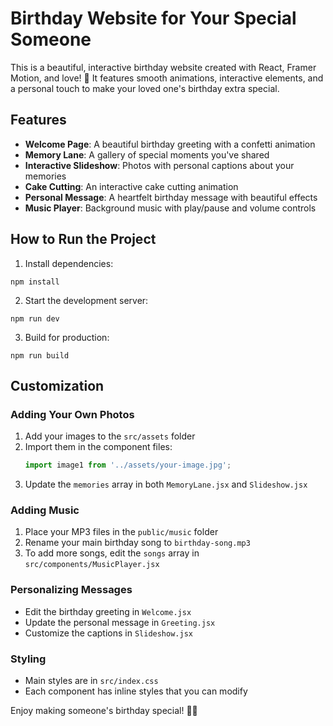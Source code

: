 # Birthday Website for Your Special Someone

This is a beautiful, interactive birthday website created with React, Framer Motion, and love! 💖 It features smooth animations, interactive elements, and a personal touch to make your loved one's birthday extra special.

## Features

- **Welcome Page**: A beautiful birthday greeting with a confetti animation
- **Memory Lane**: A gallery of special moments you've shared
- **Interactive Slideshow**: Photos with personal captions about your memories
- **Cake Cutting**: An interactive cake cutting animation
- **Personal Message**: A heartfelt birthday message with beautiful effects
- **Music Player**: Background music with play/pause and volume controls

## How to Run the Project

1. Install dependencies:
```
npm install
```

2. Start the development server:
```
npm run dev
```

3. Build for production:
```
npm run build
```

## Customization

### Adding Your Own Photos

1. Add your images to the `src/assets` folder
2. Import them in the component files:
   ```js
   import image1 from '../assets/your-image.jpg';
   ```
3. Update the `memories` array in both `MemoryLane.jsx` and `Slideshow.jsx`

### Adding Music

1. Place your MP3 files in the `public/music` folder
2. Rename your main birthday song to `birthday-song.mp3`
3. To add more songs, edit the `songs` array in `src/components/MusicPlayer.jsx`

### Personalizing Messages

- Edit the birthday greeting in `Welcome.jsx`
- Update the personal message in `Greeting.jsx`
- Customize the captions in `Slideshow.jsx`

### Styling

- Main styles are in `src/index.css`
- Each component has inline styles that you can modify

Enjoy making someone's birthday special! 🎂✨
